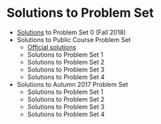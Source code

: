 # Solutions to Problem Set
- [Solutions](http://meyer99.github.io/2020/01/15/CS229-PS0/) to Problem Set 0 (Fall 2018)
- Solutions to Public Course Problem Set
  - [Official solutions](https://github.com/Meyer99/Stanford-CS229-Materials/tree/master/solutions/Public%20Course/official%20solutions)
  - Solutions to Problem Set 1
  - Solutions to Problem Set 2
  - Solutions to Problem Set 3
  - Solutions to Problem Set 4
- Solutions to Autumn 2017 Problem Set
  - Solutions to Problem Set 1
  - Solutions to Problem Set 2
  - Solutions to Problem Set 3
  - Solutions to Problem Set 4
